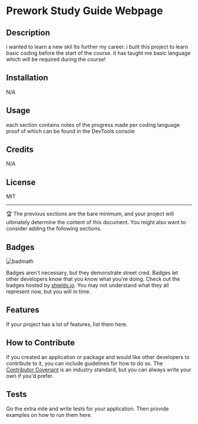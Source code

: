 # Prework Study Guide Webpage

## Description

 i wanted to learn a new skil lto further my career.
 i built this project to learn basic coding before the start  of the course.
 it has taught me basic language which will be required during the course!


## Installation

N/A

## Usage

each section contains notes of the progress made per coding language proof of which can be found in the DevTools console

## Credits

N/A

## License

MIT

---

🏆 The previous sections are the bare minimum, and your project will ultimately determine the content of this document. You might also want to consider adding the following sections.

## Badges

![badmath](https://img.shields.io/github/languages/top/nielsenjared/badmath)

Badges aren't necessary, but they demonstrate street cred. Badges let other developers know that you know what you're doing. Check out the badges hosted by [shields.io](https://shields.io/). You may not understand what they all represent now, but you will in time.

## Features

If your project has a lot of features, list them here.

## How to Contribute

If you created an application or package and would like other developers to contribute to it, you can include guidelines for how to do so. The [Contributor Covenant](https://www.contributor-covenant.org/) is an industry standard, but you can always write your own if you'd prefer.

## Tests

Go the extra mile and write tests for your application. Then provide examples on how to run them here.